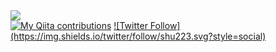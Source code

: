 <div><a href="https://github.com/anuraghazra/github-readme-stats">
  <img src="https://github-readme-stats.vercel.app/api?username=shu223&count_private=true&show_icons=true" />
</a></div>

</div>
<a href="https://qiita.com/shu223"><img src="https://qiita-badge.apiapi.app/s/shu223/contributions.svg" alt="My Qiita contributions"></a>
<a href="https://twitter/shu223">![Twitter Follow](https://img.shields.io/twitter/follow/shu223.svg?style=social)</a>
</div>
